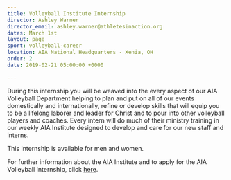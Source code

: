 ```yaml
---
title: Volleyball Institute Internship
director: Ashley Warner
director_email: ashley.warner@athletesinaction.org
dates: March 1st
layout: page
sport: volleyball-career
location: AIA National Headquarters - Xenia, OH
order: 2
date: 2019-02-21 05:00:00 +0000

---
```


During this internship you will be weaved into the every aspect of our AIA Volleyball Department helping to plan and put on all of our events domestically and internationally, refine or develop skills that will equip you to be a lifelong laborer and leader for Christ and to pour into other volleyball players and coaches. Every intern will do much of their ministry training in our weekly AIA Institute designed to develop and care for our new staff and interns.

This internship is available for men and women.

For further information about the AIA Institute and to apply for the AIA Volleyball Internship, click [here](/careers/aiainstitute).